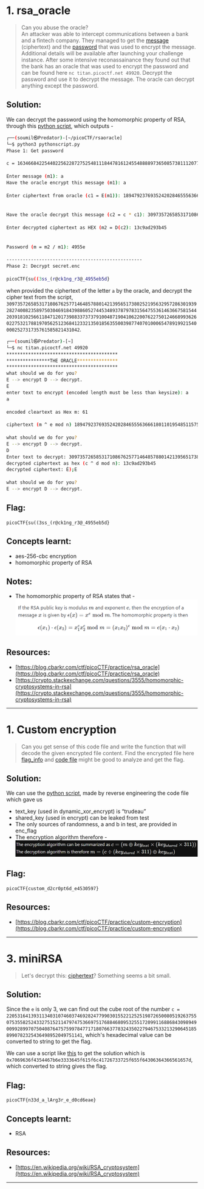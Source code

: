 # 1. rsa_oracle

> Can you abuse the oracle?  
> An attacker was able to intercept communications between a bank and a fintech company. They managed to get the [message](resources/cryptography/secret.enc) (ciphertext) and the [password](resources/cryptography/password.enc) that was used to encrypt the message.  
 Additional details will be available after launching your challenge instance.
 After some intensive reconassainance they found out that the bank has an oracle that was used to encrypt the password and can be found here `nc titan.picoctf.net 49920`. Decrypt the password and use it to decrypt the message. The oracle can decrypt anything except the password.

## Solution:

We can decrypt the password using the homomorphic property of RSA, through this [python script](resources/cryptography/rsaoracle/pythonscript.py), which outputs - 

```sh
┌──(soumil㉿Predator)-[~/picoCTF/rsaoracle]
└─$ python3 pythonscript.py
Phase 1: Get password

c = 1634668422544022562287275254811184478161245548888973650857381112077711852144181630709254123963471597994127621183174673720047559236204808750789430675058597

Enter message (m1): a
Have the oracle encrypt this message (m1): a

Enter ciphertext from oracle (c1 = E(m1)): 1894792376935242028465556366618011019548511575881945413668351305441716829547731248120542989065588556431978903597240454296152579184569578379625520200356186


Have the oracle decrypt this message (c2 = c * c1): 3097357265853171086762577146485788014213956517380252195632957286301939282740082358975030469184398860527445348937879783156475536146366758154420391810256611847120173988337373791004871904106220076227501246689936260227532178819705625123684123321350185635500398774070100065478919921540000252731735761585821431042

Enter decrypted ciphertext as HEX (m2 = D(c2): 13c9ad293b45


Password (m = m2 / m1): 4955e

--------------------------------------------------
Phase 2: Decrypt secret.enc

picoCTF{su((3ss_(r@ck1ng_r3@_4955eb5d}
```

when provided the ciphertext of the letter `a` by the oracle, and decrypt the cipher text from the script, `3097357265853171086762577146485788014213956517380252195632957286301939282740082358975030469184398860527445348937879783156475536146366758154420391810256611847120173988337373791004871904106220076227501246689936260227532178819705625123684123321350185635500398774070100065478919921540000252731735761585821431042`.

```sh
┌──(soumil㉿Predator)-[~]
└─$ nc titan.picoctf.net 49920
*****************************************
****************THE ORACLE***************
*****************************************
what should we do for you?
E --> encrypt D --> decrypt.
E
enter text to encrypt (encoded length must be less than keysize): a
a

encoded cleartext as Hex m: 61

ciphertext (m ^ e mod n) 1894792376935242028465556366618011019548511575881945413668351305441716829547731248120542989065588556431978903597240454296152579184569578379625520200356186

what should we do for you?
E --> encrypt D --> decrypt.
D
Enter text to decrypt: 3097357265853171086762577146485788014213956517380252195632957286301939282740082358975030469184398860527445348937879783156475536146366758154420391810256611847120173988337373791004871904106220076227501246689936260227532178819705625123684123321350185635500398774070100065478919921540000252731735761585821431042
decrypted ciphertext as hex (c ^ d mod n): 13c9ad293b45
decrypted ciphertext: É­);E

what should we do for you?
E --> encrypt D --> decrypt.
```

## Flag:

```
picoCTF{su((3ss_(r@ck1ng_r3@_4955eb5d}
```

## Concepts learnt:

- aes-256-cbc encryption
- homomorphic property of RSA

## Notes:

- The homomorphic property of RSA states that -
![image](resources/cryptography/rsaoracle/image.png)

## Resources:

- [https://blog.cbarkr.com/ctf/picoCTF/practice/rsa_oracle](https://blog.cbarkr.com/ctf/picoCTF/practice/rsa_oracle)
- [https://crypto.stackexchange.com/questions/3555/homomorphic-cryptosystems-in-rsa](https://crypto.stackexchange.com/questions/3555/homomorphic-cryptosystems-in-rsa)


***

# 1. Custom encryption

> Can you get sense of this code file and write the function that will decode the given encrypted file content.
Find the encrypted file here [flag_info](resources/cryptography/customencryption/enc_flag) and [code file](resources/cryptography/customencryption/custom_encryption.py) might be good to analyze and get the flag.

## Solution:

We can use the [python script](resources/cryptography/customencryption/customdecryption.py), made by reverse engineering the code file which gave us
- text_key (used in dynamic_xor_encrypt) is “trudeau”
- shared_key (used in encrypt) can be leaked from test
- The only sources of randomness, a and b in test, are provided in enc_flag
- The encryption algorithm therefore - 
![image](resources/cryptography/customencryption/image.png)

## Flag:

```
picoCTF{custom_d2cr0pt6d_e4530597}
```

## Resources:

- [https://blog.cbarkr.com/ctf/picoCTF/practice/custom-encryption](https://blog.cbarkr.com/ctf/picoCTF/practice/custom-encryption)

***

# 3. miniRSA

> Let's decrypt this: [ciphertext](resources/cryptography/minirsa/ciphertext%20(1))? Something seems a bit small.

## Solution:

Since the `e` is only 3, we can find out the cube root of the number `c = 2205316413931134031074603746928247799030155221252519872650080519263755075355825243327515211479747536697517688468095325517209911688684309894900992899707504087647575997847717180766377832435022794675332132906451858990782325436498952049751141`, which's hexadecimal value can be converted to string to get the flag.

We can use a script like [this](resources/cryptography/minirsa/pythonscript.py) to get the solution which is `0x7069636f4354467b6e3333645f615f6c41726733725f655f64306364366561657d`, which converted to string gives the flag.

## Flag:

```
picoCTF{n33d_a_lArg3r_e_d0cd6eae}
```

## Concepts learnt:

- RSA

## Resources:

- [https://en.wikipedia.org/wiki/RSA_cryptosystem](https://en.wikipedia.org/wiki/RSA_cryptosystem)


***